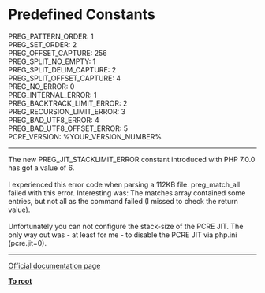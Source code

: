 # Predefined Constants



PREG_PATTERN_ORDER: 1<br>PREG_SET_ORDER: 2<br>PREG_OFFSET_CAPTURE: 256<br>PREG_SPLIT_NO_EMPTY: 1<br>PREG_SPLIT_DELIM_CAPTURE: 2<br>PREG_SPLIT_OFFSET_CAPTURE: 4<br>PREG_NO_ERROR: 0<br>PREG_INTERNAL_ERROR: 1<br>PREG_BACKTRACK_LIMIT_ERROR: 2<br>PREG_RECURSION_LIMIT_ERROR: 3<br>PREG_BAD_UTF8_ERROR: 4<br>PREG_BAD_UTF8_OFFSET_ERROR: 5<br>PCRE_VERSION: %YOUR_VERSION_NUMBER%  

---

The new PREG_JIT_STACKLIMIT_ERROR constant introduced with PHP 7.0.0 has got a value of 6.<br><br>I experienced this error code when parsing a 112KB file. preg_match_all failed with this error. Interesting was: The matches array contained some entries, but not all as the command failed (I missed to check the return value).<br><br>Unfortunately you can not configure the stack-size of the PCRE JIT. The only way out was - at least for me - to disable the PCRE JIT via php.ini (pcre.jit=0).  

---

[Official documentation page](https://www.php.net/manual/en/pcre.constants.php)

**[To root](/README.md)**